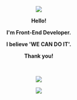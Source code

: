<p align="center">
<img src="https://capsule-render.vercel.app/api?type=waving&color=auto&height=300&section=header&text=wogha95&fontSize=90" />
</p>

<p align="center"><strong>Hello!</strong></p>
<p align="center"><strong>I'm Front-End Developer.</strong></p>
<p align="center"><strong>I believe 'WE CAN DO IT'.</strong></p>
<p align="center"><strong>Thank you!</strong></p>

<br>

<p align="center">
<a href="https://hits.seeyoufarm.com"><img src="https://hits.seeyoufarm.com/api/count/incr/badge.svg?url=https%3A%2F%2Fgithub.com%2Fwogha95&count_bg=%2379C83D&title_bg=%23555555&icon=&icon_color=%23E7E7E7&title=hits&edge_flat=false"/></a>
</p>

<p align="center">
<a href="https://hits.seeyoufarm.com"><img src="https://hits.seeyoufarm.com/api/count/incr/badge.svg?url=https%3A%2F%2Fpirateturtle.tistory.com&count_bg=%23FBD964&title_bg=%23555555&icon=&icon_color=%23E7E7E7&title=hits&edge_flat=false"/></a>
</p>
